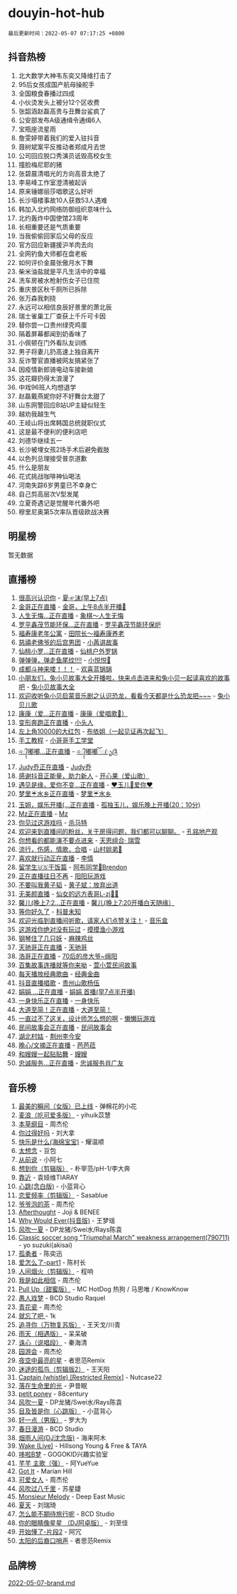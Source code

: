 # douyin-hot-hub

`最后更新时间：2022-05-07 07:17:25 +0800`

## 抖音热榜

1. 北大数学大神韦东奕又降维打击了
1. 95后女孩成国产航母操舵手
1. 全国粮食春播过四成
1. 小伙烫发头上被分12个区收费
1. 张韶涵赵磊高贵与丑舞台鲨疯了
1. 公安部发布A级通缉令通缉6人
1. 宝瓶座流星雨
1. 詹雯婷带着我们的爱入驻抖音
1. 聂树斌案平反推动者郑成月去世
1. 公司回应脱口秀演员诋毁高校女生
1. 撞脸梅尼耶的猪
1. 张碧晨清唱光的方向高音太绝了
1. 李易峰工作室澄清被起诉
1. 原来锤娜丽莎唱歌这么好听
1. 长沙塌楼事故10人获救53人遇难
1. 韩加入北约网络防御组织意味什么
1. 北约轰炸中国使馆23周年
1. 长相重要还是气质重要
1. 当我偷偷回家后父母的反应
1. 官方回应新疆援沪羊肉去向
1. 全网钓鱼大师都在盘老板
1. 如何评价金晨张傲月水下舞
1. 柴米油盐就是平凡生活中的幸福
1. 洗车房被水枪射伤女子已住院
1. 重庆景区秋千厕所已拆除
1. 张万森我刺挠
1. 永远可以相信良辰好景里的萧北辰
1. 瑞士雀巢工厂查获上千斤可卡因
1. 替你尝一口贵州绿壳鸡蛋
1. 隔着屏幕都闻到奶香味了
1. 小佩顿在门外看队友训练
1. 男子将妻儿扔高速上独自离开
1. 反诈警官直播被网友搞紧张了
1. 因疫情新郎骑电动车接新娘
1. 这花瓣扔得太浪漫了
1. 中戏96班人均想退学
1. 赵磊戴燕妮你好不好舞台太甜了
1. 山东网警回应B站UP主疑似轻生
1. 越劝我越生气
1. 王岐山将出席韩国总统就职仪式
1. 这是最不便利的便利店吧
1. 刘德华继续五一
1. 长沙被埋女孩2场手术后避免截肢
1. 以色列总理接受普京道歉
1. 什么是朋友
1. 花式挑战咖啡神仙喝法
1. 河南失踪6岁男童已不幸身亡
1. 自己剪高层次V型发尾
1. 立夏奇遇记是觉醒年代番外吧
1. 穆里尼奥第5次率队晋级欧战决赛

## 明星榜

暂无数据

## 直播榜

1. [很高兴认识你](https://webcast.amemv.com/webcast/reflow/7094759775782832932) - [夏☞沫(早上7点)](https://www.iesdouyin.com/share/user/63202293354?sec_uid=MS4wLjABAAAAgrS-PTvNIoQqsPUu8HJHxWmc69RsoAbpCQleywvaizs)
1. [金哥正在直播](https://webcast.amemv.com/webcast/reflow/7094761743348124420) - [金哥，上午8点半开播🎤](https://www.iesdouyin.com/share/user/2199440874086823?sec_uid=MS4wLjABAAAAwlJHJTH8S7rITAKKynHXni1HN9bev1IReaLZrhsW9wpRlwdv2Qpz5yJ6kYu3Y9hV)
1. [人生无悔...正在直播](https://webcast.amemv.com/webcast/reflow/7094730078361291533) - [象棋～人生无悔](https://www.iesdouyin.com/share/user/399812326339086?sec_uid=MS4wLjABAAAADGr9WEkZLJSbgI6aWNPfPECQt2VySGdqsE8sG0vWOd0)
1. [罗平鑫茂节能环保…正在直播](https://webcast.amemv.com/webcast/reflow/7094761681569598243) - [罗平鑫茂节能环保炉](https://www.iesdouyin.com/share/user/109813111753?sec_uid=MS4wLjABAAAAopLK3xx2tCBcpibVEqzHVdWkLwamCe4qDPd5m-ai2jQ)
1. [福寿康老年公寓](https://webcast.amemv.com/webcast/reflow/7094759627048438540) - [田院长～福寿康养老](https://www.iesdouyin.com/share/user/2186247589069611?sec_uid=MS4wLjABAAAAexLBbEm3KCr1rNXnPn3vvvHsUosOyvsv4LeRRrr7swGNu-fhSRuOvIwGM88iH3P3)
1. [慈禧老佛爷的后宫男团](https://webcast.amemv.com/webcast/reflow/7094761237283703588) - [小苒讲故事](https://www.iesdouyin.com/share/user/2784400096894350?sec_uid=MS4wLjABAAAAz8XjqjMofxz7uKXevdqZvMdxI1kMZx-_LRegLkoK8dSbM71FR9BfjWvbQpJBSNZ-)
1. [仙桃小罗...正在直播](https://webcast.amemv.com/webcast/reflow/7094761379076377381) - [仙桃户外罗锅](https://www.iesdouyin.com/share/user/2080698771189576?sec_uid=MS4wLjABAAAAEGBOVVsUsx7sAiSu4q090uawG_sGGuGbRWabEJTlWpWQN9yxXGUXhg-aOcSyKONc)
1. [弹弹弹，弹走鱼尾纹!!!!](https://webcast.amemv.com/webcast/reflow/7094436220775697182) - [小悦悦🐠](https://www.iesdouyin.com/share/user/1530952726879608?sec_uid=MS4wLjABAAAAJmj76PDVRjdRHarlejh1BNLTb8i3ZOv6mJ28pEux1eEKRdDJRqi6HuReWQwoBqti)
1. [成都斗神来喽！！！](https://webcast.amemv.com/webcast/reflow/7094762056225671943) - [欢喜蓝锅锅](https://www.iesdouyin.com/share/user/462231116988163?sec_uid=MS4wLjABAAAAIi3zgfRTTLnwgME0iE66Mdys0JCjuTXqprnE6TeNW9E)
1. [小朋友们，兔小贝故事大全开播啦，快来点击进来和兔小贝一起读喜欢的故事吧](https://webcast.amemv.com/webcast/reflow/7094147482514459399) - [兔小贝故事大全](https://www.iesdouyin.com/share/user/105507328452?sec_uid=MS4wLjABAAAAj51TbdHfuGhIGw1w5zkYVdn3f19gc32wn_nVN6LRp_I)
1. [欢迎收听兔小贝启蒙音乐剧之认识恐龙，看看今天都是什么恐龙把~~~](https://webcast.amemv.com/webcast/reflow/7094428218282887966) - [兔小贝儿歌](https://www.iesdouyin.com/share/user/52444900110?sec_uid=MS4wLjABAAAA3E4AcbOyPjFAXa-5FU8cp2RayJ8PtQk4ufDbWHAF7L4)
1. [康康（爱...正在直播](https://webcast.amemv.com/webcast/reflow/7094747159655893797) - [康康（爱唱歌🎤）](https://www.iesdouyin.com/share/user/2661253203902318?sec_uid=MS4wLjABAAAAqKijE4-BgltRHLge_Wi1echl-ln6RmKojGNQm9_8M3Hsu32eAP7JK1o3RJQoXrbO)
1. [变形奔跑正在直播](https://webcast.amemv.com/webcast/reflow/7092548105060518693) - [小头人](https://www.iesdouyin.com/share/user/95044026931?sec_uid=MS4wLjABAAAApwqm8NaXk2jFOTA2CY5Gu7431BCvFCjmW8mEpqc6XtE)
1. [左上角10000的大红包](https://webcast.amemv.com/webcast/reflow/7094760662836218639) - [布依姐（一起见证再次起飞）](https://www.iesdouyin.com/share/user/1354249593433464?sec_uid=MS4wLjABAAAAODmuu_QeHz36EJ9-GtmQM2Rz0MOA3hWYqR4auCK2lV1zRVhp0WsopPVp6hKeDSiz)
1. [手工教程](https://webcast.amemv.com/webcast/reflow/7094760820462095104) - [小哥哥手工学堂](https://www.iesdouyin.com/share/user/1025172637760828?sec_uid=MS4wLjABAAAAYYjp_uae-KVGYsGfx0_2nNoTFfxSh6q58cf6zLd8fggVtFPasLGIE-0Gp1LIINeh)
1. [এ᭄嘟嘟...正在直播](https://webcast.amemv.com/webcast/reflow/7094754827292461831) - [এ᭄嘟嘟ོꦿృ༊](https://www.iesdouyin.com/share/user/3505679976899224?sec_uid=MS4wLjABAAAAU6AwNyTK66sQ7twRBsV6VyBc42cj9yV3Zm4U_tPdtuNrZx3K6gu0TK-2e54Y2J-R)
1. [Judy乔正在直播](https://webcast.amemv.com/webcast/reflow/7094762032490220300) - [Judy乔](https://www.iesdouyin.com/share/user/61122291081?sec_uid=MS4wLjABAAAA3EjsRWvKEeBb2aCWQ8L8Cla640oiyv5Otsbb4NSD2Mg)
1. [感谢抖音正能量，助力新人](https://webcast.amemv.com/webcast/reflow/7094739634227301155) - [开心果（爱山歌）](https://www.iesdouyin.com/share/user/55025764403?sec_uid=MS4wLjABAAAA0ZGnxYNPWy5Ga45F9yi_zrBCmypCkeVBtfpyV-dzrto)
1. [遇见是缘，爱你不变…正在直播](https://webcast.amemv.com/webcast/reflow/7094565264666151684) - [❤️玉儿🌹爱你❤️](https://www.iesdouyin.com/share/user/1235492417845500?sec_uid=MS4wLjABAAAA-Vvb13k5pPrHoGsqKsVnTPDeRRopzRLtxiLoyfn2UetGYOGYHWDXLBdcXR49OUNu)
1. [梦里☔水乡正在直播](https://webcast.amemv.com/webcast/reflow/7094748159267588868) - [梦里☔水乡](https://www.iesdouyin.com/share/user/87583451075?sec_uid=MS4wLjABAAAA9yx4ctCrnB-F1GU-AWe9FG3mp46cw_izHWylGtpICJI)
1. [玉姐，娱乐开播(…正在直播](https://webcast.amemv.com/webcast/reflow/7094762087129434915) - [孤独玉儿，娱乐晚上开播(20：10分)](https://www.iesdouyin.com/share/user/2466925994323496?sec_uid=MS4wLjABAAAA6Sg6OWvvi8iuevR0BsPUOthnFN7LvqMmZxdGIOYzECeKKAaue0-8SdZpcUz1V9Ks)
1. [Mz正在直播](https://webcast.amemv.com/webcast/reflow/7094758120089471776) - [Mz](https://www.iesdouyin.com/share/user/85289630916?sec_uid=MS4wLjABAAAARhJrTmYD-WDTvimUr73O-CFkir2u-LPq-OJui3KlhIk)
1. [你见过这游戏吗](https://webcast.amemv.com/webcast/reflow/7094158838361869064) - [杀马特](https://www.iesdouyin.com/share/user/108637849327?sec_uid=MS4wLjABAAAA0-mlX69VVyC3V8IIMDb1i6xf3yLw2ehwV8iFxEKa9W0)
1. [欢迎来到直播间的粉丝，关于房得问题，我们都可以聊聊。](https://webcast.amemv.com/webcast/reflow/7094761476962978591) - [孔铭地产观](https://www.iesdouyin.com/share/user/86402965142?sec_uid=MS4wLjABAAAALPdnwXKbGG6HFb6gIG-vdTk5VdpvmbWa7JAD1m2glH4)
1. [你想看的都能演不要点进来](https://webcast.amemv.com/webcast/reflow/7094760701884943139) - [天恩组合· 瑞雪](https://www.iesdouyin.com/share/user/4108201462601037?sec_uid=MS4wLjABAAAAUnZBdcDCmEZQg9bPj0lw8RTvihzXGHGBl0MtGnb5_u_P4oMIHGp8i0VBAP4sdYH-)
1. [流行，伤感，情歌，合唱](https://webcast.amemv.com/webcast/reflow/7094761353159641891) - [山村姐弟🎤](https://www.iesdouyin.com/share/user/3897145126817120?sec_uid=MS4wLjABAAAAIZ16sYYYnLSN-M33984Cpg-ThpFalTohvEjzY6bTtRa6sPYYbgUtzU3AjEXlCo2Q)
1. [喜欢就行动正在直播](https://webcast.amemv.com/webcast/reflow/7094763522441186089) - [李情](https://www.iesdouyin.com/share/user/1151920902250397?sec_uid=MS4wLjABAAAAWBna11k5yM6EFUmj-FNWv4aoUnUQiJttNuiAlmRi9L6spGsAqwhanog4GgLw1w8W)
1. [留学生🇺🇸干饭篇](https://webcast.amemv.com/webcast/reflow/7094761304950409997) - [阿布同学🧸Brendon](https://www.iesdouyin.com/share/user/59237113435?sec_uid=MS4wLjABAAAA_mkqeauNzN4P4gEBlFPdaob3ZRoMnrhwV-81nupxtC8)
1. [正在直播往日不再](https://webcast.amemv.com/webcast/reflow/7094762341262281503) - [阳阳玩游戏](https://www.iesdouyin.com/share/user/1975148906025847?sec_uid=MS4wLjABAAAAX0NCxSgWsECHLfcGnnxPgpZ-vkDSB6NnWT8fXqOKY9SbkBSehzCTpbEkxPkZZIwZ)
1. [不要叫我黄子韬](https://webcast.amemv.com/webcast/reflow/7094762211327200015) - [黄子斌：放弃出道](https://www.iesdouyin.com/share/user/102162933564?sec_uid=MS4wLjABAAAAdECsFiP0n0laQJWEGCPenbmeVqsebtEvNrZeH-6nds8)
1. [无美颜直播](https://webcast.amemv.com/webcast/reflow/7094746539049880361) - [仙女的远方表哥L-zj🧚‍♀️](https://www.iesdouyin.com/share/user/2261057693292996?sec_uid=MS4wLjABAAAAs18E1aqOY5Vo3BaLIh1LtwkLAL53fPO0uMky632HNF0tWRyj_ZU1MfVFBhnuyoeR)
1. [馨儿(晚上7:2…正在直播](https://webcast.amemv.com/webcast/reflow/7094762199863905035) - [馨儿(晚上7:20开播白天随缘）](https://www.iesdouyin.com/share/user/98903726721?sec_uid=MS4wLjABAAAAwb9NCgf0VVX9wOq4Xyh4T6Himbe8iHratzPr3NuY9p8)
1. [等你好久了](https://webcast.amemv.com/webcast/reflow/7094724816489417479) - [科普未知](https://www.iesdouyin.com/share/user/3197021931441816?sec_uid=MS4wLjABAAAAQXC3M-9Nqww8WE4Pj2TwXpJsncWSA8YDxposGXHvEt7b_5vR8GHS5onqWDRFjI3K)
1. [欢迎光临到直播间听歌，请家人们点赞关注！](https://webcast.amemv.com/webcast/reflow/7094761328379775774) - [音乐盒](https://www.iesdouyin.com/share/user/106121441954?sec_uid=MS4wLjABAAAAjxdCb7yQ3z_CYDbm5MyCQ4cEDgArCmUSat7Icl09j40)
1. [这游戏你绝对没有玩过](https://webcast.amemv.com/webcast/reflow/7094437048404265765) - [摸摸渔小游戏](https://www.iesdouyin.com/share/user/107778266759?sec_uid=MS4wLjABAAAAtqSguI74zWMXFWX5iUrZPkM8CUiSby5P9VkHgHN6ReY)
1. [钢琴住了几只妖](https://webcast.amemv.com/webcast/reflow/7094596855292414734) - [麻辣鸡丝](https://www.iesdouyin.com/share/user/11865085426?sec_uid=MS4wLjABAAAAGK-qADhUUCZcTST4Jor5dRc5kzALfKIxJV6tEcabLYQ)
1. [天驰哥正在直播](https://webcast.amemv.com/webcast/reflow/7094755948052351759) - [天驰哥](https://www.iesdouyin.com/share/user/111254756898?sec_uid=MS4wLjABAAAArug4IW61bRW-uArgP-7Ywr1lBkOJOVMTfJxpZeUDM5M)
1. [浩哥正在直播](https://webcast.amemv.com/webcast/reflow/7094660115176966948) - [70后的彦大爷~绵阳](https://www.iesdouyin.com/share/user/88020848211?sec_uid=MS4wLjABAAAAI-lA9O4k2eEqaS2yB_SkxoXCG8UHBHCRmkhyfT19U_8)
1. [百集故事连播就等你来呦](https://webcast.amemv.com/webcast/reflow/7094763252932037384) - [萱小萱民间故事](https://www.iesdouyin.com/share/user/1552949079180904?sec_uid=MS4wLjABAAAAnpm6d8IoqLZENtSsXhc-i3BwukJd2p7cQaoGtP2kOOJg226UK3a7Hmn9kBY5AuQ8)
1. [每天播放经典歌曲](https://webcast.amemv.com/webcast/reflow/7094759495989070628) - [经典金曲](https://www.iesdouyin.com/share/user/2009537575659667?sec_uid=MS4wLjABAAAA3l5QKzdt-WvBM8SIrE3SSLxGvfCdNFbtLS74j_VtgajNhyd7vaqevB8ZmkUNHWoj)
1. [抖音直播唱歌](https://webcast.amemv.com/webcast/reflow/7094193018177129231) - [贵州山歌杨伍](https://www.iesdouyin.com/share/user/3293792474240827?sec_uid=MS4wLjABAAAA7RDRsvps9lDGHoiONnc6MmkgqoYd7hyd-iubRT0mtQ_vRVunFjz7TxiQXm28vg-y)
1. [娟娟  ...正在直播](https://webcast.amemv.com/webcast/reflow/7094760993925942053) - [娟娟  首播(早7点半开播)](https://www.iesdouyin.com/share/user/4370926662?sec_uid=MS4wLjABAAAAzKyX4Qs4a9BMiYIpFW9KikNfxc0ZahvLqTzEGpg9FoI)
1. [一身快乐正在直播](https://webcast.amemv.com/webcast/reflow/7094740636158446336) - [一身快乐](https://www.iesdouyin.com/share/user/1842410822041719?sec_uid=MS4wLjABAAAAbOOLoB1a9o-hiY5a6ay_8w4owBOADBv4D6tvK9mwFcvnDN89eNWjjmWu_t6a2J5w)
1. [大道至简！正在直播](https://webcast.amemv.com/webcast/reflow/7094709143461726976) - [大道至简！](https://www.iesdouyin.com/share/user/2771241629660188?sec_uid=MS4wLjABAAAAjIk2z31olYjh4fD6Ab6o9aTbWl18qTIEvUR_S4rB-N4qS43CN04Tj3vwCq4Fp49R)
1. [一直过不了这关，设计师怎么想的啊](https://webcast.amemv.com/webcast/reflow/7094762272958040846) - [懒懒玩游戏](https://www.iesdouyin.com/share/user/396298708073204?sec_uid=MS4wLjABAAAAmXPHdM8CYzlOzUAri6ku5ZzZCfjKspu9_kzWvVoNnKg)
1. [民间故事会正在直播](https://webcast.amemv.com/webcast/reflow/7094762557612903205) - [民间故事会](https://www.iesdouyin.com/share/user/3852300785031040?sec_uid=MS4wLjABAAAAQPvxR7DbwfyjT5EYPo0deODLK4F7GIhlgaZdQQ98GyAtW6cZGIV_POfEcUMYDguQ)
1. [湖北村姑](https://webcast.amemv.com/webcast/reflow/7094750834617092898) - [荆州李今安](https://www.iesdouyin.com/share/user/924046947787068?sec_uid=MS4wLjABAAAAtxYDt4Hme51-0POzUacQ7HSSor9fIOnmxE2I3iL8U1E)
1. [晚心/文摘正在直播](https://webcast.amemv.com/webcast/reflow/7094730962394827551) - [芭芭菈](https://www.iesdouyin.com/share/user/3131823082453679?sec_uid=MS4wLjABAAAAGM3ns7bDDpTeU9nLzA1MT7d8V4GpLa_yZgkF6bUC7o13zopZj5xwfwL4N9Y7XIEb)
1. [和嫂嫂一起贴贴舞](https://webcast.amemv.com/webcast/reflow/7094762285838666496) - [嫂嫂](https://www.iesdouyin.com/share/user/1201097757962944?sec_uid=MS4wLjABAAAARf5adgPyWaXhhfa03-o-a_u0wul9l9qwVKaKLLuHSg0uYP6lhaEkpR3Lg-uZRXCl)
1. [忠诚服务...正在直播](https://webcast.amemv.com/webcast/reflow/7094763547535756068) - [忠诚服务肖广友](https://www.iesdouyin.com/share/user/108724131880?sec_uid=MS4wLjABAAAAQZiRvhCZvIauVq0pKkxZ5bkccgCIBlSRfQPXcpXST3g)

## 音乐榜

1. [最美的瞬间（女版）已上线](https://sf3-cdn-tos.douyinstatic.com/obj/tos-cn-ve-2774/527ce7f66142422e8d0727588b4f7c73) - 弹棉花的小花
1. [麦浪（吃可爱多版）](https://sf3-cdn-tos.douyinstatic.com/obj/tos-cn-ve-2774/fb2bf2aaa2854aaa8ec0fcfabbee4bd8) - yihuik苡慧
1. [本草纲目]() - 周杰伦
1. [你过得好吗]() - 刘大拿
1. [快乐是什么(海绵宝宝)](https://sf6-cdn-tos.douyinstatic.com/obj/tos-cn-ve-2774/c4bb2c16b7f24d34af3edcfb56be2d66) - 耀温顺
1. [太想念]() - 豆包
1. [从前说]() - 小阿七
1. [想到你（剪辑版）]() - 朴宰范/pH-1/李大奔
1. [靠近]() - 袁娅维TIARAY
1. [心跳(念白版)](https://sf6-cdn-tos.douyinstatic.com/obj/tos-cn-ve-2774/a57e8cac11fe46e8932f59ddd8a7c03e) - 小蓝背心
1. [恋爱频率（剪辑版）](https://sf6-cdn-tos.douyinstatic.com/obj/tos-cn-ve-2774/5fe5fbbb62d9433798e07a2fddb2213d) - Sasablue
1. [爷爷泡的茶]() - 周杰伦
1. [Afterthought](https://sf3-cdn-tos.douyinstatic.com/obj/tos-cn-ve-2774/5b832cdf45494148ba3c17fc04eec659) - Joji & BENEE
1. [Why Would Ever(抖音版)](https://sf3-cdn-tos.douyinstatic.com/obj/tos-cn-ve-2774/2a3916415e4a4ac2b3262d6ad0ef853c) - 王梦瑶
1. [风吹一夏](https://sf3-cdn-tos.douyinstatic.com/obj/tos-cn-ve-2774/64b5a4609eb843c29c974d39d4d5d058) - DP龙猪/Swei水/Rays陈袁
1. [Classic soccer song "Triumphal March" weakness arrangement(790711)](https://sf6-cdn-tos.douyinstatic.com/obj/tos-cn-ve-2774/7881e2ee1b664fe9ae8d0b4e47c46751) - yo suzuki(akisai)
1. [孤勇者]() - 陈奕迅
1. [爱怎么了-part1]() - 陈村长
1. [人间烟火（剪辑版）](https://sf6-cdn-tos.douyinstatic.com/obj/tos-cn-ve-2774/4cebb1e51fcc4572bebc0cee135924a2) - 程响
1. [我是如此相信]() - 周杰伦
1. [Pull Up（甜蜜版）](https://sf6-cdn-tos.douyinstatic.com/obj/tos-cn-ve-2774/64bc67246f5447c3a593a888e3948379) - MC HotDog 热狗 / 马思唯 / KnowKnow
1. [愚人戏梦](https://sf3-cdn-tos.douyinstatic.com/obj/tos-cn-ve-2774/19dbd296fbf64c28867630bd926c813e) - BCD Studio Raquel
1. [青花瓷]() - 周杰伦
1. [就忘了吧 ]() - 1k
1. [追寻你（万物复苏版）](https://sf3-cdn-tos.douyinstatic.com/obj/tos-cn-ve-2774/cfb22ccf85784f2f83bcefe9ad675822) - 王天戈/川青
1. [雨天（相遇版）]() - 呆呆破
1. [诛心（说唱段）]() - 秦海清
1. [园游会]() - 周杰伦
1. [夜空中最亮的星](https://sf3-cdn-tos.douyinstatic.com/obj/tos-cn-ve-2774/cd6eff61e2364374acb5fa54b61db9f8) - 者思范Remix
1. [迷途的孤鸟（剪辑版2）](https://sf3-cdn-tos.douyinstatic.com/obj/tos-cn-ve-2774/2e66f1fbe49240fd8c37a0e510129c89) - 王天阳
1. [Captain (whistle) [Restricted Remix]](https://sf3-cdn-tos.douyinstatic.com/obj/tos-cn-ve-2774/762266c11e97422eb5b70dbcbc04b5e9) - Nutcase22
1. [落在生命里的光](https://sf3-cdn-tos.douyinstatic.com/obj/tos-cn-ve-2774/6a3ac5299a304a0babc779305d06ec09) - 尹昔眠
1. [petit poney](https://sf3-cdn-tos.douyinstatic.com/obj/tos-cn-ve-2774/22115febaa06423fadf2d8df1cc3175e) - 88century
1. [风吹一夏](https://sf6-cdn-tos.douyinstatic.com/obj/tos-cn-ve-2774/4a925585bb8c477698f9003d867b9ca5) - DP龙猪/Swei水/Rays陈袁
1. [目及皆是你（心跳版）]() - 小蓝背心
1. [好一点（男版）]() - 罗大为
1. [春日漫游](https://sf3-cdn-tos.douyinstatic.com/obj/tos-cn-ve-2774/614f052b8f134eee85f8160524ce2f33) - BCD Studio
1. [烟雨人间(DJ沈念版)]() - 海来阿木
1. [Wake (Live)]() - Hillsong Young & Free & TAYA
1. [哆啦B梦](https://sf3-cdn-tos.douyinstatic.com/obj/tos-cn-ve-2774/11d91e597d504e8888820e5a70a9f69f) - GOGOKID兴趣实验室
1. [芊芊 主歌（强）]() - 阿YueYue
1. [Got It](https://sf6-cdn-tos.douyinstatic.com/obj/tos-cn-ve-2774/52beee96a47f4baa98c0dfd808729654) - Marian Hill
1. [可爱女人]() - 周杰伦
1. [风吹过八千里](https://sf6-cdn-tos.douyinstatic.com/obj/tos-cn-ve-2774/a1a6ff5c96de4f13890fedc3fd6d4c76) - 苏星婕
1. [Monsieur Melody]() - Deep East Music
1. [夏天]() - 刘瑞琦
1. [怎么能不期待旅行呢](https://sf6-cdn-tos.douyinstatic.com/obj/tos-cn-ve-2774/dd8251460a644a5d835576805dcbe33b) - BCD Studio
1. [你的眼睛像星星 （DJ阿卓版）]() - 刘至佳
1. [开始懂了-片段2]() - 阿冗
1. [太阳的后裔口哨声](https://sf6-cdn-tos.douyinstatic.com/obj/tos-cn-ve-2774/4ae3abb5980e4e9792d273644a46d7ec) - 者思范Remix

## 品牌榜

[2022-05-07-brand.md](2022-05-07-brand.md)
